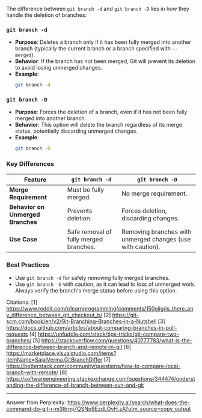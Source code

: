 The difference between `git branch -d` and `git branch -D` lies in how they handle the deletion of branches:

### **`git branch -d`**

- **Purpose**: Deletes a branch only if it has been fully merged into another branch (typically the current branch or a
  branch specified with `--merged`).
- **Behavior**: If the branch has not been merged, Git will prevent its deletion to avoid losing unmerged changes.
- **Example**:
  ```bash
  git branch -d
  ```

### **`git branch -D`**

- **Purpose**: Forces the deletion of a branch, even if it has not been fully merged into another branch.
- **Behavior**: This option will delete the branch regardless of its merge status, potentially discarding unmerged changes.
- **Example**:
  ```bash
  git branch -D
  ```

### Key Differences

| Feature                           | `git branch -d`                        | `git branch -D`                                             |
| --------------------------------- | -------------------------------------- | ----------------------------------------------------------- |
| **Merge Requirement**             | Must be fully merged.                  | No merge requirement.                                       |
| **Behavior on Unmerged Branches** | Prevents deletion.                     | Forces deletion, discarding changes.                        |
| **Use Case**                      | Safe removal of fully merged branches. | Removing branches with unmerged changes (use with caution). |

### Best Practices

- Use `git branch -d` for safely removing fully merged branches.
- Use `git branch -D` with caution, as it can lead to loss of unmerged work. Always verify the branch's merge status before
  using this option.

Citations: [1] https://www.reddit.com/r/learnprogramming/comments/150oiig/is_there_any_difference_between_git_checkout_b/ [2]
https://git-scm.com/book/en/v2/Git-Branching-Branches-in-a-Nutshell [3]
https://docs.github.com/articles/about-comparing-branches-in-pull-requests [4]
https://unfuddle.com/stack/tips-tricks/git-compare-two-branches/ [5]
https://stackoverflow.com/questions/40777783/what-is-the-difference-between-branch-and-remote-in-git [6]
https://marketplace.visualstudio.com/items?itemName=SajalVerma.GitBranchDiffer [7]
https://betterstack.com/community/questions/how-to-compare-local-branch-with-remote/ [8]
https://softwareengineering.stackexchange.com/questions/344474/understanding-the-difference-of-branch-between-svn-and-git

---

Answer from Perplexity:
https://www.perplexity.ai/search/what-does-the-command-do-git-r-m38rmj7QSNq9EzdLOvH.zA?utm_source=copy_output
